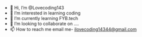 - 👋 Hi, I’m @Lovecoding143
- 👀 I’m interested in learning coding
- 🌱 I’m currently learning FYB.tech
- 💞️ I’m looking to collaborate on ....
- 📫 How to reach me email me- ilovecoding14344@gmail.com

<!---
Lovecoding143/Lovecoding143 is a ✨ special ✨ repository because its `README.md` (this file) appears on your GitHub profile.
You can click the Preview link to take a look at your changes.
--->
